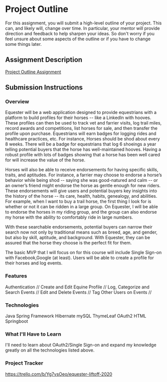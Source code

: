 # Project Outline
For this assignment, you will submit a high-level outline of your project. This can, and likely will, change over time. In particular, your mentor will provide direction and feedback to help sharpen your ideas. So don't worry if you feel unsure about some aspects of the outline or if you have to change some things later.

## Assignment Description
[Project Outline Assignment](https://education.launchcode.org/liftoff/modules/assignments/project-outline)

## Submission Instructions

### Overview
Equester will be a web application designed to provide equestrians with a platform to build profiles for their horses -- like a LinkedIn with hooves. These profiles can then be used to track vet and farrier visits, log trail miles, record awards and competitions, list horses for sale, and then transfer the profile upon purchase. Equestrians will earn badges for logging rides and healthcare practices, etc. For instance, Horses should be shod about every 8 weeks.  There will be a badge for equestrians that log 6 shoeings a year telling potential buyers that the horse has well-maintained hooves. Having a robust profile with lots of badges showing that a horse has been well cared for will increase the value of the horse. 

Horses will also be able to receive endorsements for having specific skills, traits, and aptitudes. For instance, a farrier may choose to endorse a horse’s behavior while being shod -- saying she was good-natured and calm -- or an owner’s friend might endorse the horse as gentle enough for new riders. These endorsements will give users and potential buyers key insights into the history of the horse -- its care, health, habits, genealogy, and abilities. For example, when I want to buy a trail horse, the first thing I look for is whether or not it can be ridden in a large group. On Equester, I will be able to endorse the horses in my riding group, and the group can also endorse my horse with the ability to comfortably ride in large numbers. 

With these searchable endorsements, potential buyers can narrow their search now not only by traditional means such as breed, age, and gender, but also by skill, aptitude, and background. With Equester, they can be assured that the horse they choose is the perfect fit for them. 

The basic MVP that I will focus on for this course will include Single Sign-on with Facebook,Google (at least). Users will be able to create a profile for their horses and log events. 

### Features
Authentication //
Create and Edit Equine Profile //
Log, Categorize and Search Events //
Edit and Delete Events //
Tag Other Users on Events //


### Technologies
Java 
Spring Framework
Hibernate
mySQL
ThymeLeaf
OAuth2 
HTML
Springboot

### What I'll Have to Learn
I'll need to learn about OAuth2/Single Sign-on and expand my knowledge greatly on all the technologies listed above.

### Project Tracker
https://trello.com/b/Yg7vsOeo/equester-liftoff-2020
